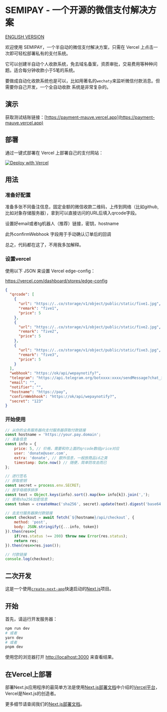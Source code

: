 # SEMIPAY - 一个开源的微信支付解决方案

[ENGLISH VERSION](/README.en.md)

欢迎使用 SEMIPAY，一个半自动的微信支付解决方案，只需在 Vercel 上点击一次即可轻松部署私有的支付系统。

它可以创建半自动个人收款系统，免去域名备案，资质审批，交易费用等种种问题。适合每分钟收款小于5笔的系统。

要做成自动化收款系统也是可以，比如用著名的`wechaty`来监听微信付款消息。但需要你自己开发，一个全自动收款
系统是非常复杂的。


## 演示

获取测试结账链接：[https://payment-mauve.vercel.app](https://payment-mauve.vercel.app)

## 部署

通过一键式部署在 Vercel 上部署自己的支付网站：

[![Deploy with Vercel](https://vercel.com/button)](https://vercel.com/new/clone?repository-url=https%3A%2F%2Fgithub.com%2Fwanghsinche%2Fsemipay.git&env=NODE_ENV&envDescription=%E4%BD%A0%E5%BF%85%E9%A1%BB%E5%85%88%E5%89%8D%E5%BE%80https%3A%2F%2Fvercel.com%2Fdashboard%2Fstores%EF%BC%8C%E5%88%9B%E5%BB%BA%E5%B1%9E%E4%BA%8E%E8%87%AA%E5%B7%B1%E7%9A%84KV%E5%92%8Cedge%20config%2C%20%E5%B9%B6%E5%A1%AB%E5%85%A5%E7%9B%B8%E5%85%B3%E4%BF%A1%E6%81%AF.%20%20%E5%8F%AF%E5%8F%82%E8%80%83%20%20https%3A%2F%2Fpayment-mauve.vercel.app%2F%20%20%5Cn%20You%20created%20the%20KV%20and%20edge%20config%20in%20storage%20page.&envLink=https%3A%2F%2Fvercel.com%2Fdashboard%2Fstores&demo-title=SEMIPAY&demo-description=SEMIPAY%20-%20An%20Open%20Source%20Wechat%20Payment%20Solution&demo-url=https%3A%2F%2Fpayment-mauve.vercel.app%2F)

## 用法

### 准备好配置

准备多张不同备注信息，固定金额的微信收款二维码，上传到网络（比如github, 比如对象存储服务器），拿到可以直接访问的URL后填入qrcode字段。

设置好email或者tg机器人（推荐）链接，密钥，hostname

此外confirmWebhook 字段用于手动确认订单后的回调

总之，代码都在这了，不用我多加解释。

### 设置vercel

使用以下 JSON 来设置 Vercel edge-config：

https://vercel.com/dashboard/stores/edge-config

```json
{
  "qrcode": [
    {
      "url": "https://..co/storage/v1/object/public/static/five1.jpg",
      "remark": "five1",
      "price": 5
    },
    {
      "url": "https://..co/storage/v1/object/public/static/five2.jpg",
      "remark": "five2",
      "price": 5
    },
    {
      "url": "https://..co/storage/v1/object/public/static/five3.jpg",
      "remark": "five3",
      "price": 5
    }
  ],
  "webhook": "https://ok/api/wepaynotify?",
  "telegram": "https://api.telegram.org/botxxxx:xxxx/sendMessage?chat_id=xxx&",
  "email": "",
  "notifier": "",
  "hostname": "https://pay",
  "confirmWebhook": "https://ok/api/wepaynotify?",
  "secret": "123"
}
```

### 开始使用

```js
// 从你的业务服务器向支付服务器获取付款链接
const hostname = 'https://your.pay.domain';
// 准备信息
const info = {
    price: 5, // 价格，需要和你上面的qrcode数组price对应
    user: 'donate@user.com',
    extra: 'donate', // 额外信息，一般放商品id之类
    timestamp: Date.now() // 随便，简单防攻击而已
};

// 进行签名
// 获取密钥
const secret = process.env.SECRET;
// 按字母顺序排序
const text = Object.keys(info).sort().map(k=> info[k]).join(','); 
// 使用sha256加密信息
const token = createHmac('sha256', secret).update(text).digest('base64');

// 去支付服务器换付款链接
const checkout = await fetch(`${hostname}/api/checkout`, {
    method: 'post',
    body: JSON.stringify({...info, token})
}).then(res=>{
    if(res.status !== 200) throw new Error(res.status);
    return res;
}).then(res=>res.json());

// 付款链接
console.log(checkout);
```

## 二次开发

这是一个使用[`create-next-app`](https://github.com/vercel/next.js/tree/canary/packages/create-next-app)快速启动的[Next.js](https://nextjs.org/)项目。

## 开始

首先，请运行开发服务器：

```bash
npm run dev
# 或者
yarn dev
# 或者
pnpm dev
```

使用您的浏览器打开 [http://localhost:3000](http://localhost:3000) 来查看结果。

## 在Vercel上部署

部署Next.js应用程序的最简单方法是使用[Next.js部署文档](https://nextjs.org/docs/deployment)中介绍的[Vercel平台](https://vercel.com/new?utm_medium=default-template&filter=next.js&utm_source=create-next-app&utm_campaign=create-next-app-readme)，Vercel是Next.js的创造者。

更多细节请查阅我们的[Next.js部署文档](https://nextjs.org/docs/deployment)。